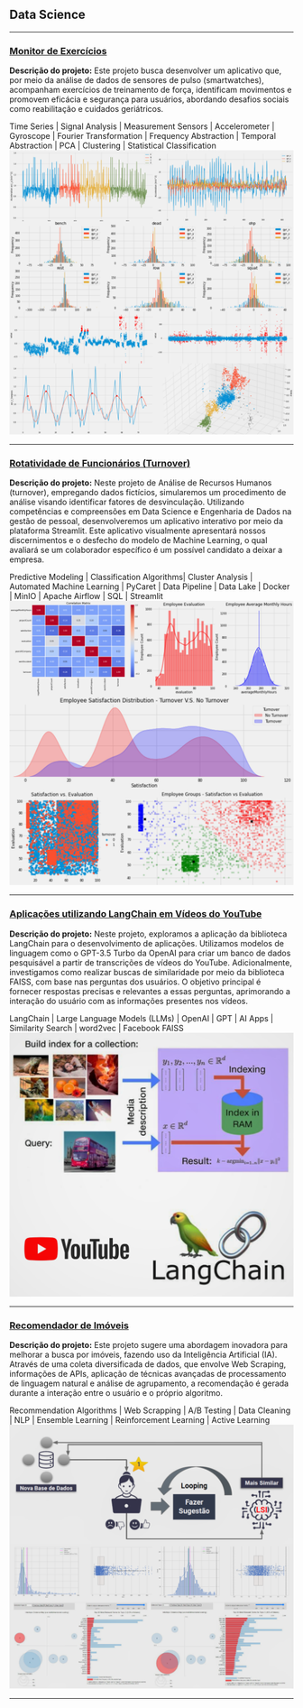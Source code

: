 ## **Data Science**
---

### [Monitor de Exercícios](https://github.com/andre-balbi/monitor-exercicios)
**Descrição do projeto:** Este projeto busca desenvolver um aplicativo que, por meio da análise de dados de sensores de pulso (smartwatches), acompanham exercícios de treinamento de força, identificam movimentos e promovem eficácia e segurança para usuários, abordando desafios sociais como reabilitação e cuidados geriátricos.

Time Series | Signal Analysis | Measurement Sensors | Accelerometer | Gyroscope | Fourier Transformation | Frequency Abstraction | Temporal Abstraction | PCA | Clustering | Statistical Classification
[<img src="images/fitness-tracker.png?raw=true"/>](https://github.com/andre-balbi/monitor-exercicios)


---
### [Rotatividade de Funcionários (Turnover)](https://github.com/andre-balbi/rotatividade-funcionarios)
**Descrição do projeto:** Neste projeto de Análise de Recursos Humanos (turnover), empregando dados fictícios, simularemos um procedimento de análise visando identificar fatores de desvinculação. Utilizando competências e compreensões em Data Science e Engenharia de Dados na gestão de pessoal, desenvolveremos um aplicativo interativo por meio da plataforma Streamlit. Este aplicativo visualmente apresentará nossos discernimentos e o desfecho do modelo de Machine Learning, o qual avaliará se um colaborador específico é um possível candidato a deixar a empresa.

Predictive Modeling | Classification Algorithms| Cluster Analysis | Automated Machine Learning | PyCaret | Data Pipeline | Data Lake | Docker | MinIO | Apache Airflow | SQL | Streamlit 
[<img src="images/rotatividade_funcionarios.jpg?raw=true"/>](https://github.com/andre-balbi/rotatividade-funcionarios)

---

### [Aplicações utilizando LangChain em Vídeos do YouTube](https://github.com/andre-balbi/yt-langchain)

**Descrição do projeto:** Neste projeto, exploramos a aplicação da biblioteca LangChain para o desenvolvimento de aplicações. Utilizamos modelos de linguagem como o GPT-3.5 Turbo da OpenAI para criar um banco de dados pesquisável a partir de transcrições de vídeos do YouTube. Adicionalmente, investigamos como realizar buscas de similaridade por meio da biblioteca FAISS, com base nas perguntas dos usuários. O objetivo principal é fornecer respostas precisas e relevantes a essas perguntas, aprimorando a interação do usuário com as informações presentes nos vídeos.

LangChain | Large Language Models (LLMs) | OpenAI | GPT | AI Apps | Similarity Search | word2vec | Facebook FAISS
[<img src="images/youtube_langchain.png?raw=true"/>](https://github.com/andre-balbi/yt-langchain)

---

### [Recomendador de Imóveis](https://github.com/andre-balbi/recomendador-imoveis)

**Descrição do projeto:** Este projeto sugere uma abordagem inovadora para melhorar a busca por imóveis, fazendo uso da Inteligência Artificial (IA). Através de uma coleta diversificada de dados, que envolve Web Scraping, informações de APIs, aplicação de técnicas avançadas de processamento de linguagem natural e análise de agrupamento, a recomendação é gerada durante a interação entre o usuário e o próprio algoritmo.

Recommendation Algorithms | Web Scrapping | A/B Testing | Data Cleaning | NLP | Ensemble Learning | Reinforcement Learning | Active Learning
[<img src="images/recomendador-imoveis.png?raw=true"/>](https://github.com/andre-balbi/recomendador-imoveis)






---

